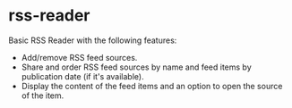 # rss-reader

Basic RSS Reader with the following features:
* Add/remove RSS feed sources.
* Share and order RSS feed sources by name and feed items by publication date (if it's available).
* Display the content of the feed items and an option to open the source of the item.